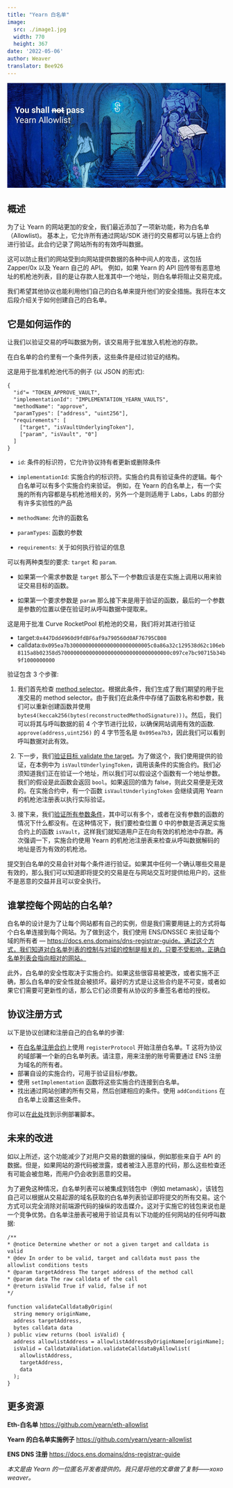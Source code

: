 ```yaml
---
title: "Yearn 白名单"
image:
  src: ./image1.jpg
  width: 770
  height: 367
date: '2022-05-06'
author: Weaver
translator: Bee926
---
```


![](./image1.jpg?w=770&h=367)

## 概述  

为了让 Yearn 的网站更加的安全，我们最近添加了一项新功能，称为白名单（Allowlist)。 基本上，它允许所有通过网站/SDK 进行的交易都可以与链上合约进行验证。此合约记录了网站所有的有效呼叫数据。

这可以防止我们的网站受到向网站提供数据的各种中间人的攻击，这包括 Zapper/0x 以及 Yearn 自己的 API。 例如，如果 Yearn 的 API 回传带有恶意地址的机枪池列表，目的是让存款人批准其中一个地址，则白名单将阻止交易完成。

我们希望其他协议也能利用他们自己的白名单来提升他们的安全措施。我将在本文后段介绍关于如何创建自己的白名单。

## 它是如何运作的  

让我们以验证交易的呼叫数据为例，该交易用于批准放入机枪池的存款。

在白名单的合约里有一个条件列表，这些条件是经过验证的结构。

这是用于批准机枪池代币的例子 (以 JSON 的形式):

```
{
  "id"= "TOKEN_APPROVE_VAULT",
  "implementationId": "IMPLEMENTATION_YEARN_VAULTS",
  "methodName": "approve",
  "paramTypes": ["address", "uint256"],
  "requirements": [
    ["target", "isVaultUnderlyingToken"],
    ["param", "isVault", "0"]
  ]
}
```

- `id`: 条件的标识符，它允许协议持有者更新或删除条件  

- `implementationId`: 实施合约的标识符。实施合约具有验证条件的逻辑。每个白名单可以有多个实施合约来验证。 例如，在 Yearn 的白名单上，有一个实施的所有内容都是与机枪池相关的，另外一个是则适用于 Labs，Labs 的部分有许多实验性的产品  

- `methodName`: 允许的函数名  

- `paramTypes`: 函数的参数  

- `requirements`: 关于如何执行验证的信息  

可以有两种类型的要求: `target` 和 `param`.

- 如果第一个需求参数是 `target` 那么下一个参数应该是在实施上调用以用来验证交易目标的函数。

- 如果第一个要求参数是 `param` 那么接下来是用于验证的函数，最后的一个参数是参数的位置以便在验证时从呼叫数据中提取来。

这是用于批准 Curve RocketPool 机枪池的交易，我们将对其进行验证

- target:`0x447Ddd4960d9fdBF6af9a790560d0AF76795CB08`  
- calldata:`0x095ea7b30000000000000000000000005c0a86a32c129538d62c106eb8115a8b02358d570000000000000000000000000000000000c097ce7bc90715b34b9f1000000000`  

验证包含 3 个步骤:

1. 我们首先检查 [method selector](https://github.com/yearn/eth-allowlist/blob/03f2a9ad5716abd0dbfc6d45885f5d6a04061edc/contracts/libraries/CalldataValidation.sol#L72)。根据此条件，我们生成了我们期望的用于批准交易的 method selector。由于我们在此条件中存储了函数名称和参数，我们可以重新创建函数并使用 `bytes4(keccak256(bytes(reconstructedMethodSignature)))`。然后，我们可以将其与呼叫数据的前 4 个字节进行比较，以确保网站调用有效的函数. `approve(address,uint256)` 的 4 字节签名是 `0x095ea7b3`，因此我们可以看到呼叫数据对此有效。

2. 下一步，我们[验证目标 validate the target](https://github.com/yearn/eth-allowlist/blob/03f2a9ad5716abd0dbfc6d45885f5d6a04061edc/contracts/libraries/CalldataValidation.sol#L50)。为了做这个，我们使用提供的验证，在本例中为 `isVaultUnderlyingToken`，调用该条件的实施合约。我们必须知道我们正在验证一个地址，所以我们可以假设这个函数有一个地址参数。我们的假设是此函数会返回 `bool`。如果返回的值为 false，则此交易便是无效的。在实施合约中，有一个函数 `isVaultUnderlyingToken` 会继续调用 Yearn 的机枪池注册表以执行实际验证。

3. 接下来，我们[验证所有参数条件](https://github.com/yearn/eth-allowlist/blob/03f2a9ad5716abd0dbfc6d45885f5d6a04061edc/contracts/libraries/CalldataValidation.sol#L95)，其中可以有多个，或者在没有参数的函数的情况下什么都没有。在这种情况下，我们要检查位置 0 中的参数是否满足实施合约上的函数 `isVault`，这样我们就知道用户正在向有效的机枪池中存款。再次强调一下，实施合约使用 Yearn 的机枪池注册表来检查从呼叫数据解码的地址是否为有效的机枪池。

提交到白名单的交易会针对每个条件进行验证。如果其中任何一个确认哪些交易是有效的，那么我们可以知道即将提交的交易是在与网站交互时提供给用户的，这些不是恶意的交益并且可以安全执行。

## 谁掌控每个网站的白名单?

白名单的设计是为了让每个网站都有自己的实例，但是我们需要用链上的方式将每个白名单连接到每个网站。为了做到这个，我们使用 ENS/DNSSEC 来验证每个域的所有者 — https://docs.ens.domains/dns-registrar-guide。通过这个方式，我们知道对白名单列表的控制与对域的控制是相关的，只要不受影响，正确白名单列表会指向相对的网站。

此外，白名单的安全性取决于实施合约。如果这些很容易被更改，或者实施不正确，那么白名单的安全性就会被损坏。最好的方式是让这些合约是不可变，或者如果它们需要可更新性的话，那么它们必须要有从协议的多重签名者给的授权。

## 协议注册方式

以下是协议创建和注册自己的白名单的步骤:

- 在[白名单注册合约](https://etherscan.io/address/0xb39c4EF6c7602f1888E3f3347f63F26c158c0336)上使用 `registerProtocol` 开始注册白名单。T 这将为协议的域部署一个新的白名单列表。请注意，用来注册的账号需要通过 ENS 注册为域名的所有者。
- 部署自设的实施合约，可用于验证目标/参数。
- 使用 `setImplementation` 函数将这些实施合约连接到白名单。
- 找出通过网站创建的所有交易，然后创建相应的条件。使用 `addConditions` 在白名单上设置这些条件。

你可以在[此处](https://github.com/yearn/yearn-allowlist/blob/main/scripts/chains/250/deploy.py)找到示例部署脚本。

## 未来的改进

如以上所述，这个功能减少了对用户交易的数据的操纵，例如那些来自于 API 的数据。但是，如果网站的源代码被泄露，或者被注入恶意的代码，那么这些检查还有可能会被忽略，而用户仍会收到恶意的交易。

为了避免这种情况，白名单列表可以被集成到钱包中（例如 metamask），该钱包自己可以根据从交易起源的域名获取的白名单列表验证即将提交的所有交易。这个方式可以完全消除对前端源代码的操纵的攻击媒介。这对于实施它的钱包来说也是一个竞争优势。白名单注册表可被用于验证具有以下功能的任何网站的任何呼叫数据:

```
/**
* @notice Determine whether or not a given target and calldata is valid
* @dev In order to be valid, target and calldata must pass the allowlist conditions tests
* @param targetAddress The target address of the method call
* @param data The raw calldata of the call
* @return isValid True if valid, false if not
*/
   
function validateCalldataByOrigin(
  string memory originName,
  address targetAddress,
  bytes calldata data
) public view returns (bool isValid) {
  address allowlistAddress = allowlistAddressByOriginName[originName];
  isValid = CalldataValidation.validateCalldataByAllowlist(
    allowlistAddress,
    targetAddress,
    data
  );
}
```

## 更多资源

**Eth-白名单**
https://github.com/yearn/eth-allowlist

**Yearn 的白名单实施例子**
https://github.com/yearn/yearn-allowlist

**ENS DNS 注册**
https://docs.ens.domains/dns-registrar-guide

*本文是由 Yearn 的一位匿名开发者提供的。我只是将他的文章做了复制——xoxo weaver。*
